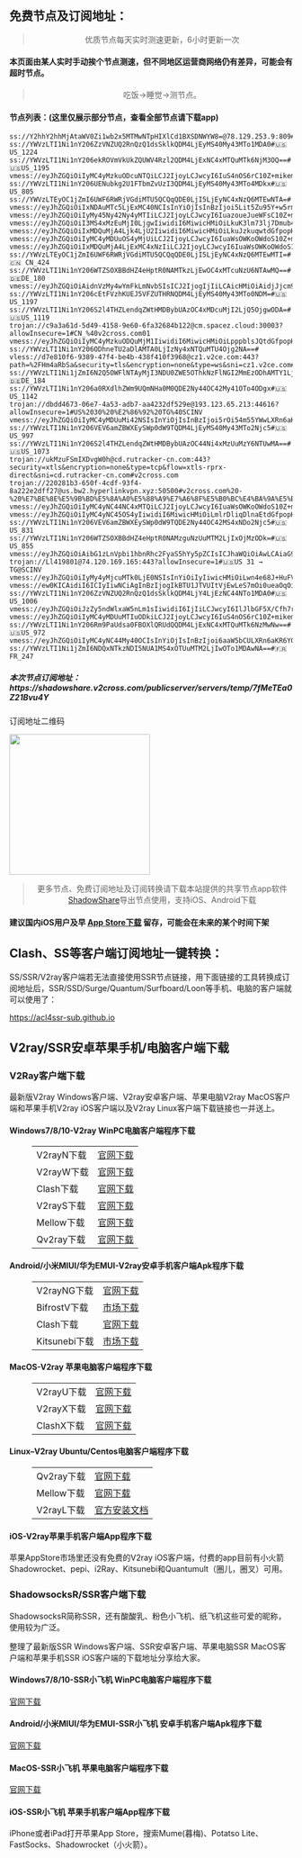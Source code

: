 
<h2>免费节点及订阅地址：</h2>
<blockquote>
<p style="text-align: center;">优质节点每天实时测速更新，6小时更新一次</p>
</blockquote>
<h4>本页面由某人实时手动挨个节点测速，但不同地区运营商网络仍有差异，可能会有超时节点。</h4>
<blockquote>
<p style="text-align: center;">吃饭->睡觉->测节点。</p>
</blockquote>
<h4>节点列表：(这里仅展示部分节点，查看全部节点请下载app)</h4>

```ss://YWVzLTEyOC1jZmI6UWF6RWRjVGdiMTU5QCQqQDE0LjI5LjEyNC4xNzQ6MTEwMTA=#Relay_🇨🇳CN-🇭🇰HK_143
ss://Y2hhY2hhMjAtaWV0Zi1wb2x5MTMwNTpHIXlCd1BXSDNWYW8=@78.129.253.9:809#%E4%BB%98%E8%B4%B9%E6%8E%A8%E8%8D%90%3Adlj.tf%2Fssrsub__15
ss://YWVzLTI1Ni1nY206ZzVNZUQ2RnQzQ1dsSklkQDM4LjEyMS40My43MTo1MDA0#🇺🇸US_1224
ss://YWVzLTI1Ni1nY206ekROVmVkUkZQUWV4Rzl2QDM4LjExNC4xMTQuMTk6NjM3OQ==#🇺🇸US_1195
vmess://eyJhZGQiOiIyMC4yMzkuODcuNTQiLCJ2IjoyLCJwcyI6IuS4nOS6rC10Z+mikemBkzpAYnBqengyLTU5IiwicG9ydCI6IjUyMjE3IiwiaWQiOiIwYjQ1ZGViMy01YTc0LTM4YTEtYmY1OS00ZTQ1Y2FmMmE2MjAiLCJhaWQiOiIyIiwic2N5IjoiYXV0byIsIm5ldCI6InRjcCIsInR5cGUiOiIiLCJ0bHMiOiIifQ==
ss://YWVzLTI1Ni1nY206UENubkg2U1FTbmZvUzI3QDM4LjEyMS40My43MTo4MDkx#🇺🇸US_805
ss://YWVzLTEyOC1jZmI6UWF6RWRjVGdiMTU5QCQqQDE0LjI5LjEyNC4xNzQ6MTEwNTA=#
vmess://eyJhZGQiOiIxNDAuMTc5LjExMC40NCIsInYiOjIsInBzIjoi5Lit5Zu95Y+w5rm+LXRn6aKR6YGTOkBicGp6eDItNjciLCJwb3J0IjoiNTIyMzAiLCJpZCI6IjBiNDVkZWIzLTVhNzQtMzhhMS1iZjU5LTRlNDVjYWYyYTYyMCIsImFpZCI6IjIiLCJzY3kiOiJhdXRvIiwibmV0IjoidGNwIiwidHlwZSI6IiIsInRscyI6IiJ9
vmess://eyJhZGQiOiIyMy45Ny42Ny4yMTIiLCJ2IjoyLCJwcyI6IuazoueJueWFsC10Z+mikemBkzpAYnBqengyLTMwIiwicG9ydCI6IjUyMjIwIiwiaWQiOiIwYjQ1ZGViMy01YTc0LTM4YTEtYmY1OS00ZTQ1Y2FmMmE2MjAiLCJhaWQiOiIyIiwic2N5IjoiYXV0byIsIm5ldCI6InRjcCIsInR5cGUiOiIiLCJ0bHMiOiIifQ==
vmess://eyJhZGQiOiI3MS4xMzEuMjI0LjgwIiwidiI6MiwicHMiOiLkuK3lm73lj7Dmub4tdGfpopHpgZM6QGJwanp4Mi02NiIsInBvcnQiOiI1MjIyOSIsImlkIjoiMGI0NWRlYjMtNWE3NC0zOGExLWJmNTktNGU0NWNhZjJhNjIwIiwiYWlkIjoiMiIsInNjeSI6ImF1dG8iLCJuZXQiOiJ0Y3AiLCJ0eXBlIjoiIiwidGxzIjoiIn0=
vmess://eyJhZGQiOiIxMDQuMjA4Ljk4LjU2IiwidiI6MiwicHMiOiLkuJzkuqwtdGfpopHpgZM6QGJwanp4Mi02MyIsInBvcnQiOiI1MjIwOSIsImlkIjoiMGI0NWRlYjMtNWE3NC0zOGExLWJmNTktNGU0NWNhZjJhNjIwIiwiYWlkIjoiMiIsInNjeSI6ImF1dG8iLCJuZXQiOiJ0Y3AiLCJ0eXBlIjoiIiwidGxzIjoiIn0=
vmess://eyJhZGQiOiIyMC4yMDUuOS4yMjUiLCJ2IjoyLCJwcyI6IuaWsOWKoOWdoS10Z+mikemBkzpAYnBqengyLTQ4IiwicG9ydCI6IjUyMjI3IiwiaWQiOiIwYjQ1ZGViMy01YTc0LTM4YTEtYmY1OS00ZTQ1Y2FmMmE2MjAiLCJhaWQiOiIyIiwic2N5IjoiYXV0byIsIm5ldCI6InRjcCIsInR5cGUiOiIiLCJ0bHMiOiIifQ==
vmess://eyJhZGQiOiIxMDQuMjA4LjExMC4xNzIiLCJ2IjoyLCJwcyI6IuaWsOWKoOWdoS10Z+mikemBkzpAYnBqengyLTQxIiwicG9ydCI6IjUyMjc2IiwiaWQiOiIwYjQ1ZGViMy01YTc0LTM4YTEtYmY1OS00ZTQ1Y2FmMmE2MjAiLCJhaWQiOiIyIiwic2N5IjoiYXV0byIsIm5ldCI6InRjcCIsInR5cGUiOiIiLCJ0bHMiOiIifQ==
ss://YWVzLTEyOC1jZmI6UWF6RWRjVGdiMTU5QCQqQDE0LjI5LjEyNC4xNzQ6MTEwMTI=#🇨🇳 CN_424
ss://YWVzLTI1Ni1nY206WTZSOXBBdHZ4eHptR0NAMTkzLjEwOC4xMTcuNzU6NTAwMQ==#🇩🇪DE_180
vmess://eyJhZGQiOiAidnVzMy4wYmFkLmNvbSIsICJ2IjogIjIiLCAicHMiOiAidjJjcm9zcy5jb20gLSBcdTdmOGVcdTU2ZmRcdTUyYTBcdTUyMjlcdTc5OGZcdTVjM2NcdTRlOWFcdTVkZGVcdThkMzlcdTUyMjlcdTg0OTlMaW5vZGVcdTY1NzBcdTYzNmVcdTRlMmRcdTVmYzMgMzAiLCAicG9ydCI6IDQ0MywgImlkIjogIjkyNzA5NGQzLWQ2NzgtNDc2My04NTkxLWUyNDBkMGJjYWU4NyIsICJhaWQiOiAiMCIsICJuZXQiOiAid3MiLCAidHlwZSI6ICIiLCAiaG9zdCI6ICJ2dXMzLjBiYWQuY29tIiwgInBhdGgiOiAiL2NoYXQiLCAidGxzIjogInRscyJ9
ss://YWVzLTI1Ni1nY206cEtFVzhKUEJ5VFZUTHRNQDM4LjEyMS40My43MTo0NDM=#🇺🇸US_1197
ss://YWVzLTI1Ni1nY206S2l4THZLendqZWtHMDBybUAzOC4xMDcuMjI2LjQ5OjgwODA=#🇺🇸US_1119
trojan://c9a3a61d-5d49-4158-9e60-6fa32684b122@cm.spacez.cloud:30003?allowInsecure=1#CN_%40v2cross.com01
vmess://eyJhZGQiOiIyMC4yMzkuODQuMjM1IiwidiI6MiwicHMiOiLpppblsJQtdGfpopHpgZM6QGJwanp4Mi0zOCIsInBvcnQiOiI1MjIwNSIsImlkIjoiMGI0NWRlYjMtNWE3NC0zOGExLWJmNTktNGU0NWNhZjJhNjIwIiwiYWlkIjoiMiIsInNjeSI6ImF1dG8iLCJuZXQiOiJ0Y3AiLCJ0eXBlIjoiIiwidGxzIjoiIn0=
ss://YWVzLTI1Ni1nY206ODhneTU2aDlAMTA0LjIzNy4xNTQuMTU4Ojg2NA==#
vless://d7e810f6-9389-47f4-be4b-438f410f3968@cz1.v2ce.com:443?path=%2FHm4aRbSa&security=tls&encryption=none&type=ws&sni=cz1.v2ce.com#v2cross.com
ss://YWVzLTI1Ni1jZmI6N2Q5OWFlNTAyMjI3NDU0ZWE5OThkNzFlNGI2MmEzODhAMTY1LjIyLjczLjEyNjoyMzMzNQ==#🇩🇪DE_184
ss://YWVzLTI1Ni1nY206a0RXdlhZWm9UQmNHa0M0QDE2Ny44OC42My41OTo4ODgx#🇺🇸US_1142
trojan://dbdd4673-06e7-4a53-adb7-aa4232df529e@193.123.65.213:44616?allowInsecure=1#US%2030%20%E2%86%92%20TG%40SCINV
vmess://eyJhZGQiOiIyMC4yMDUuMi42NSIsInYiOjIsInBzIjoi5rOi54m55YWwLXRn6aKR6YGTOkBicGp6eDItMzMiLCJwb3J0IjoiNTIyMjMiLCJpZCI6IjBiNDVkZWIzLTVhNzQtMzhhMS1iZjU5LTRlNDVjYWYyYTYyMCIsImFpZCI6IjIiLCJzY3kiOiJhdXRvIiwibmV0IjoidGNwIiwidHlwZSI6IiIsInRscyI6IiJ9
ss://YWVzLTI1Ni1nY206VEV6amZBWXEySWp0dW9TQDM4LjEyMS40My43MTo2Njc5#🇺🇸US_997
ss://YWVzLTI1Ni1nY206S2l4THZLendqZWtHMDBybUAzOC44Ni4xMzUuMzY6NTUwMA==#🇺🇸US_1073
trojan://ukMzuFSmIXDvgW0h@cd.rutracker-cn.com:443?security=xtls&encryption=none&type=tcp&flow=xtls-rprx-direct&sni=cd.rutracker-cn.com#v2cross.com
trojan://220281b3-650f-4cdf-93f4-8a222e2dff27@us.bw2.hyperlinkvpn.xyz:50500#v2cross.com%20-%20%E7%BE%8E%E5%9B%BD%E5%8A%A0%E5%88%A9%E7%A6%8F%E5%B0%BC%E4%BA%9A%E5%B7%9E%E6%B4%9B%E6%9D%89%E7%9F%B6IT7%E7%BD%91%E7%BB%9C%2011
vmess://eyJhZGQiOiIyMC4yNC44NC4xMTQiLCJ2IjoyLCJwcyI6IuaWsOWKoOWdoS10Z+mikemBkzpAYnBqengyLTQzIiwicG9ydCI6IjUyMjk5IiwiaWQiOiIwYjQ1ZGViMy01YTc0LTM4YTEtYmY1OS00ZTQ1Y2FmMmE2MjAiLCJhaWQiOiIyIiwic2N5IjoiYXV0byIsIm5ldCI6InRjcCIsInR5cGUiOiIiLCJ0bHMiOiIifQ==
vmess://eyJhZGQiOiIyMC4yNC45OS4yIiwidiI6MiwicHMiOiLmlrDliqDlnaEtdGfpopHpgZM6QGJwanp4Mi00NCIsInBvcnQiOiIxMTIyMCIsImlkIjoiMGI0NWRlYjMtNWE3NC0zOGExLWJmNTktNGU0NWNhZjJhNjIwIiwiYWlkIjoiMiIsInNjeSI6ImF1dG8iLCJuZXQiOiJ0Y3AiLCJ0eXBlIjoiIiwidGxzIjoiIn0=
ss://YWVzLTI1Ni1nY206VEV6amZBWXEySWp0dW9TQDE2Ny44OC42MS4xNDo2Njc5#🇺🇸US_831
ss://YWVzLTI1Ni1nY206WTZSOXBBdHZ4eHptR0NAMzguNzUuMTM2LjIxOjMzODk=#🇺🇸US_855
vmess://eyJhZGQiOiAibG1zLnVpbi1hbnRhc2FyaS5hYy5pZCIsICJhaWQiOiAwLCAiaG9zdCI6ICJiaXpuZXQtcy5uZXh0dnBuLmNjIiwgImlkIjogIjQ2YmZkYjU5LTgzYzYtNDcxMC04NzdlLWM4MDliNWE5MGRmZiIsICJuZXQiOiAid3MiLCAicGF0aCI6ICIvdnBubmVvIiwgInBvcnQiOiA4MCwgInBzIjogInYyY3Jvc3MuY29tIC0gXHU3ZjhlXHU1NmZkQ2xvdWRGbGFyZVx1ODI4Mlx1NzBiOSA0NSIsICJ0bHMiOiAiIiwgInR5cGUiOiAiYXV0byIsICJzZWN1cml0eSI6ICJhdXRvIiwgInNraXAtY2VydC12ZXJpZnkiOiB0cnVlLCAic25pIjogIiJ9
trojan://Ll419801@74.120.169.165:443?allowInsecure=1#🇺🇸US 31 → TG@SCINV
vmess://eyJhZGQiOiIyMy4yMjcuMTk0LjE0NSIsInYiOiIyIiwicHMiOiLwn4e68J+HuFVTXzEzMjkiLCJwb3J0IjozNjE5NSwiaWQiOiJmYWU2ZWFlNS1hNWI1LTQxYmEtYjY2MC1kYzA2NzM0MDA0OGYiLCJhaWQiOiIwIiwibmV0IjoidGNwIiwidHlwZSI6IiIsImhvc3QiOiIiLCJwYXRoIjoiLyIsInRscyI6IiJ9
vmess://ew0KICAidiI6ICIyIiwNCiAgInBzIjogIkBTU1JTVUItVjEwLeS7mOi0ueaOqOiNkDp2MmNyb3NzLmNvbSIsDQogICJhZGQiOiAiaW5ncmVzcy1pMS5vbmVib3g2Lm9yZyIsDQogICJwb3J0IjogIjM4NzAxIiwNCiAgImlkIjogIjc5Mzg2Njg1LTE2ZGEtMzI3Yy05ZTE0LWFhNmQ3MDJkODZiYyIsDQogICJhaWQiOiAiMCIsDQogICJzY3kiOiAiYXV0byIsDQogICJuZXQiOiAid3MiLA0KICAidHlwZSI6ICJub25lIiwNCiAgImhvc3QiOiAiYXdlaWtlamktWW91VHViZSIsDQogICJwYXRoIjogIi9obHMvY2N0djVwaGQubTN1OCIsDQogICJ0bHMiOiAiIiwNCiAgInNuaSI6ICIiLA0KICAiYWxwbiI6ICIiDQp9
ss://YWVzLTI1Ni1nY206ZzVNZUQ2RnQzQ1dsSklkQDM4LjY4LjEzNC44NTo1MDA0#🇺🇸US_1006
vmess://eyJhZGQiOiJzZy5ndWlxaW5nLm1sIiwidiI6IjIiLCJwcyI6IlJlbGF5X/Cfh7rwn4e4VVMt8J+HuvCfh7hVU18xMzM0IiwicG9ydCI6NDM5NTYsImlkIjoiOTFkZjY4MzctODk2ZC00NWJjLWVjNmYtMGZlNGI3OTJiMzY5IiwiYWlkIjoiMCIsIm5ldCI6InRjcCIsInR5cGUiOiIiLCJob3N0IjoiIiwicGF0aCI6Ii8iLCJ0bHMiOiIifQ==
vmess://eyJhZGQiOiIyMC4yMDUuMTIuODkiLCJ2IjoyLCJwcyI6IuS4nOS6rC10Z+mikemBkzpAYnBqengyLTYwIiwicG9ydCI6IjUyMjE4IiwiaWQiOiIwYjQ1ZGViMy01YTc0LTM4YTEtYmY1OS00ZTQ1Y2FmMmE2MjAiLCJhaWQiOiIyIiwic2N5IjoiYXV0byIsIm5ldCI6InRjcCIsInR5cGUiOiIiLCJ0bHMiOiIifQ==
ss://YWVzLTI1Ni1nY206Rm9PaUdsa0FBOXlQRUdQQDM4LjExNC4xMTQuMTk6NzMwNw==#🇺🇸US_972
vmess://eyJhZGQiOiIyMC4yNC44My40OCIsInYiOjIsInBzIjoi6aaW5bCULXRn6aKR6YGTOkBicGp6eDItNDAiLCJwb3J0IjoiNTIyOTUiLCJpZCI6IjBiNDVkZWIzLTVhNzQtMzhhMS1iZjU5LTRlNDVjYWYyYTYyMCIsImFpZCI6IjIiLCJzY3kiOiJhdXRvIiwibmV0IjoidGNwIiwidHlwZSI6IiIsInRscyI6IiJ9
ss://YWVzLTI1Ni1jZmI6NDQxNTkzNDI5NUA1MS4xOTUuMTM2LjIwOTo1MDAwNA==#🇫🇷FR_247
```
<h5>本次节点订阅地址：https://shadowshare.v2cross.com/publicserver/servers/temp/7fMeTEa0Z21Bvu4Y</h5>
<p>订阅地址二维码</p>
<img src='http://shadowshare.v2cross.com/qrcode.png' width=250 height=250>
<blockquote style='text-align: center;'>更多节点、免费订阅地址及订阅转换请下载本站提供的共享节点app软件<a href='https://shadowshare.v2cross.com'>ShadowShare</a>导出节点使用，支持iOS、Android下载</blockquote>
<h4>建议国内iOS用户及早 <a href='https://apps.apple.com/cn/app/shadowshare/id1612647259'>App Store下载</a> 留存，可能会在未来的某个时间下架</h4>

<div class="nv-content-wrap entry-content">
<h2>Clash、SS等客户端订阅地址一键转换：</h2>
<p>SS/SSR/V2ray客户端若无法直接使用SSR节点链接，用下面链接的工具转换成订阅地址后，SSR/SSD/Surge/Quantum/Surfboard/Loon等手机、电脑的客户端就可以使用了：</p>
<p><a href="https://acl4ssr-sub.github.io" target="_blank" rel="noreferrer noopener nofollow">https://acl4ssr-sub.github.io</a></p>
<h2>V2ray/SSR安卓苹果手机/电脑客户端下载</h2>
<h3>V2Ray客户端下载</h3>
<p>最新版V2ray Windows客户端、V2ray安卓客户端、苹果电脑V2ray MacOS客户端和苹果手机V2ray iOS客户端以及V2ray Linux客户端下载链接也一并送上。</p>
<h4>Windows7/8/10-<strong>V2ray WinPC电脑客户端</strong>程序下载</h4>
<figure class="wp-block-table alignwide is-style-stripes"><table><tbody><tr><td>V2rayN下载</td><td><a href="https://github.com/2dust/v2rayN/releases" target="_blank" rel="noreferrer noopener">官网下载</a></td></tr><tr><td>V2rayW下载</td><td><a href="https://github.com/Cenmrev/V2RayW/releases" target="_blank" rel="noreferrer noopener">官网下载</a></td></tr><tr><td>Clash下载</td><td><a href="https://github.com/Fndroid/clash_for_windows_pkg/releases" target="_blank" rel="noreferrer noopener">官网下载</a></td></tr><tr><td>V2rayS下载</td><td><a href="https://github.com/Shinlor/V2RayS/releases" target="_blank" rel="noreferrer noopener">官网下载</a></td></tr><tr><td>Mellow下载</td><td><a href="https://github.com/mellow-io/mellow/releases" target="_blank" rel="noreferrer noopener">官网下载</a></td></tr><tr><td>Qv2ray下载</td><td><a href="https://github.com/Qv2ray/Qv2ray" target="_blank" rel="noreferrer noopener">官网下载</a></td></tr></tbody></table></figure>
<h4><strong>Android/小米MIUI/华为EMUI-V2ray安卓手机客户端</strong>Apk程序下载</h4>
<figure class="wp-block-table alignwide is-style-stripes"><table><tbody><tr><td>V2rayNG下载</td><td><a href="https://github.com/2dust/v2rayNG/releases" target="_blank" rel="noreferrer noopener">官网下载</a></td></tr><tr><td>BifrostV下载</td><td><a rel="noreferrer noopener" href="https://www.appsapk.com/downloading/latest/com.github.dawndiy.bifrostv-0.6.8.apk" target="_blank">市场下载</a></td></tr><tr><td>Clash下载</td><td><a href="https://github.com/Kr328/ClashForAndroid/releases" target="_blank" rel="noreferrer noopener">官网下载</a></td></tr><tr><td>Kitsunebi下载</td><td><a rel="noreferrer noopener" href="https://apkpure.com/kitsunebi/fun.kitsunebi.kitsunebi4android" target="_blank">市场下载</a></td></tr></tbody></table></figure>
<h4><strong>MacOS-V2ray <strong>苹果电脑</strong>客户端</strong>程序下载</h4>
<figure class="wp-block-table alignwide is-style-stripes"><table><tbody><tr><td>V2rayU下载</td><td><a href="https://github.com/yanue/V2rayU/releases" target="_blank" rel="noreferrer noopener">官网下载</a></td></tr><tr><td>V2rayX下载</td><td><a href="https://github.com/Cenmrev/V2RayX/releases" target="_blank" rel="noreferrer noopener">官网下载</a></td></tr><tr><td>ClashX下载</td><td><a href="https://github.com/yichengchen/clashX/releases" target="_blank" rel="noreferrer noopener">官网下载</a></td></tr></tbody></table></figure>
<h4><strong>Linux</strong>–<strong>V2ray Ubuntu/Centos电脑客户端</strong>程序下载</h4>
<figure class="wp-block-table alignwide is-style-stripes"><table><tbody><tr><td>Qv2ray下载</td><td><a href="https://github.com/Qv2ray/Qv2ray" target="_blank" rel="noreferrer noopener">官网下载</a></td></tr><tr><td>Mellow下载</td><td><a href="https://github.com/mellow-io/mellow/releases" target="_blank" rel="noreferrer noopener">官网下载</a></td></tr><tr><td>V2rayL下载</td><td><a rel="noreferrer noopener" href="https://github.com/jiangxufeng/v2rayL" target="_blank">官方安装文档</a></td></tr></tbody></table></figure>
<h4>iOS-<strong>V2ray苹果<strong>手机客户端</strong>App程序</strong>下载</h4>
<p>苹果AppStore市场里还没有免费的V2ray iOS客户端，付费的app目前有小火箭Shadowrocket、pepi、i2Ray、Kitsunebi和Quantumult（圈儿，圈叉）可用。</p>
<h3>ShadowsocksR/SSR客户端下载</h3>
<p>ShadowsocksR简称SSR，还有酸酸乳、粉色小飞机、纸飞机这些可爱的昵称，使用较为广泛。</p>
<p>整理了最新版SSR Windows客户端、SSR安卓客户端、苹果电脑SSR MacOS客户端和苹果手机SSR iOS客户端的下载地址分享给大家。</p>
<h4><strong>Windows7/8/10-<strong>SSR小飞机 WinPC电脑客户端</strong>程序下载</strong></h4>
<p><a rel="noreferrer noopener" href="https://github.com/shadowsocksrr/shadowsocksr-csharp/releases" target="_blank">官网下载</a></p>
<h4><strong><strong>Android/小米MIUI/华为EMUI-SSR小飞机 安卓手机客户端</strong>Apk程序下载</strong></h4>
<p><a rel="noreferrer noopener" href="https://github.com/shadowsocksrr/shadowsocksr-android/releases" target="_blank">官网下载</a></p>
<h4><strong><strong>MacOS-SSR小飞机 苹果电脑客户端</strong>程序下载</strong></h4>
<p><a href="https://github.com/qinyuhang/ShadowsocksX-NG-R/releases" target="_blank" rel="noreferrer noopener">官网下载</a></p>
<h4><strong>iOS-<strong>SSR小飞机 苹果手机客户端App程序</strong></strong>下载</h4>
<p>iPhone或者iPad打开苹果App Store，搜索Mume(暮梅)、Potatso Lite、FastSocks、Shadowrocket（小火箭）。</p>
